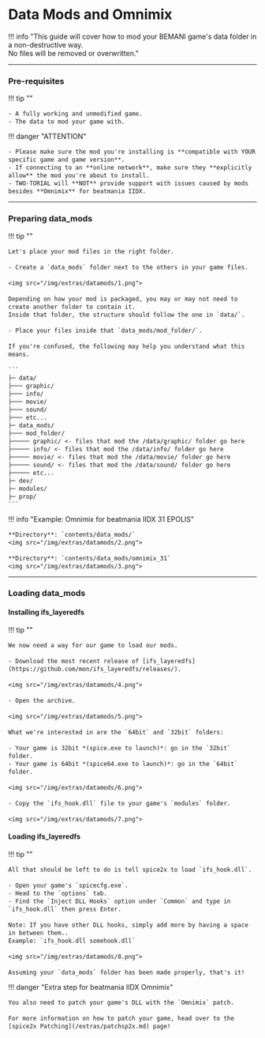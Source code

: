 # Data Mods and Omnimix

!!! info "This guide will cover how to mod your BEMANI game's data folder in a non-destructive way.<br>No files will be removed or overwritten."

---
### Pre-requisites

!!! tip ""

	- A fully working and unmodified game.
	- The data to mod your game with.

!!! danger "ATTENTION"

	- Please make sure the mod you're installing is **compatible with YOUR specific game and game version**.
	- If connecting to an **online network**, make sure they **explicitly allow** the mod you're about to install.
	- TWO-TORIAL will **NOT** provide support with issues caused by mods besides **Omnimix** for beatmania IIDX.

---
### Preparing data_mods

!!! tip ""

	Let's place your mod files in the right folder.

	- Create a `data_mods` folder next to the others in your game files.

	<img src="/img/extras/datamods/1.png">

	Depending on how your mod is packaged, you may or may not need to create another folder to contain it.  
	Inside that folder, the structure should follow the one in `data/`.

	- Place your files inside that `data_mods/mod_folder/`.

	If you're confused, the following may help you understand what this means.

	```
	├─ data/
	├─── graphic/
	├─── info/
	├─── movie/
	├─── sound/
	├─── etc...
	├─ data_mods/  
	├─── mod_folder/
	├───── graphic/ <- files that mod the /data/graphic/ folder go here
	├───── info/ <- files that mod the /data/info/ folder go here
	├───── movie/ <- files that mod the /data/movie/ folder go here
	├───── sound/ <- files that mod the /data/sound/ folder go here
	├───── etc...
	├─ dev/ 
	├─ modules/  
	├─ prop/  
	```

!!! info "Example: Omnimix for beatmania IIDX 31 EPOLIS"

	**Directory**: `contents/data_mods/`
	<img src="/img/extras/datamods/2.png">
	
	**Directory**: `contents/data_mods/omnimix_31`
	<img src="/img/extras/datamods/3.png">

---
### Loading data_mods

#### Installing ifs_layeredfs

!!! tip ""

	We now need a way for our game to load our mods.

	- Download the most recent release of [ifs_layeredfs](https://github.com/mon/ifs_layeredfs/releases/).

	<img src="/img/extras/datamods/4.png">

	- Open the archive.

	<img src="/img/extras/datamods/5.png">

	What we're interested in are the `64bit` and `32bit` folders:
	
	- Your game is 32bit *(spice.exe to launch)*: go in the `32bit` folder.
	- Your game is 64bit *(spice64.exe to launch)*: go in the `64bit` folder.

	<img src="/img/extras/datamods/6.png">

	- Copy the `ifs_hook.dll` file to your game's `modules` folder.

	<img src="/img/extras/datamods/7.png">

#### Loading ifs_layeredfs

!!! tip ""

	All that should be left to do is tell spice2x to load `ifs_hook.dll`.

	- Open your game's `spicecfg.exe`.
	- Head to the `options` tab.
	- Find the `Inject DLL Hooks` option under `Common` and type in `ifs_hook.dll` then press Enter.

	Note: If you have other DLL hooks, simply add more by having a space in between them..  
	Example: `ifs_hook.dll somehook.dll`

	<img src="/img/extras/datamods/8.png">

	Assuming your `data_mods` folder has been made properly, that's it!

!!! danger "Extra step for beatmania IIDX Omnimix"

	You also need to patch your game's DLL with the `Omnimix` patch.
	
	For more information on how to patch your game, head over to the [spice2x Patching](/extras/patchsp2x.md) page!